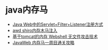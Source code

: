 # java内存马
 
+ [Java Web中的Servlet+Filter+Listener注册方式](https://www.jianshu.com/p/cbe1c3174d41)
+ [awd shiro内存木马注入](https://github.com/KpLi0rn/ShiroVulnEnv)
+ [基于tomcat的内存 Webshell 无文件攻击技术](https://xz.aliyun.com/t/7388)
+ [JavaWeb 内存马一周目通关攻略](https://su18.org/post/memory-shell/)
